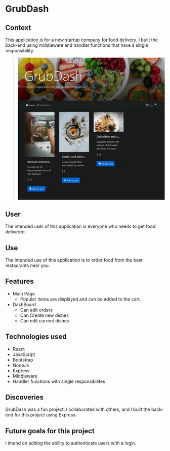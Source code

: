 # GrubDash

## Context
This application is for a new startup company for food delivery. I built the back-end using middleware and handler functions that have a single responsibility.
 
>  ![screenshot](/GrubDash.png)

## User 
The intended user of this application is everyone who needs to get food delivered.

## Use
The intended use of this application is to order food from the best restaurants near you.

## Features
* Main Page
  * Popular items are displayed and can be added to the cart.
* DashBoard
  * Can edit orders
  * Can Create new dishes
  * Can edit current dishes


## Technologies used
* React
* JavaScript
* Bootstrap
* NodeJs
* Express
* Middleware
* Handler functions with single responsibilites

## Discoveries
GrubDash was a fun project. I collaborated with others, and I built the back-end for this project using Express.

## Future goals for this project
I intend on adding the ability to authenticate users with a login.
